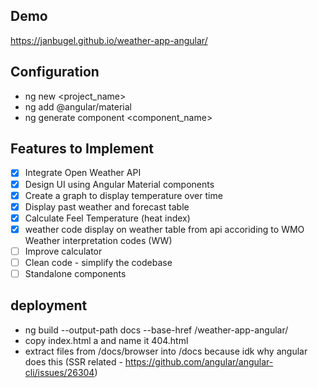 ## Demo

https://janbugel.github.io/weather-app-angular/

## Configuration 

- ng new <project_name>
- ng add @angular/material
- ng generate component <component_name>

## Features to Implement

- [x] Integrate Open Weather API
- [x] Design UI using Angular Material components
- [x] Create a graph to display temperature over time
- [x] Display past weather and forecast table
- [x] Calculate Feel Temperature (heat index)
- [x] weather code display on weather table from api accoriding to WMO Weather interpretation codes (WW) 
- [ ] Improve calculator
- [ ] Clean code - simplify the codebase
- [ ] Standalone components

## deployment

- ng build --output-path docs --base-href /weather-app-angular/
- copy index.html a and name it 404.html
- extract files from /docs/browser into /docs because idk why angular does this (SSR related - https://github.com/angular/angular-cli/issues/26304) 

